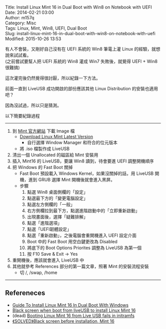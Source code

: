 Title: Install Linux Mint 16 in Dual Boot with Win8 on Notebook with UEFI  
Date: 2014-02-21 03:00  
Author: m157q  
Category: Misc  
Tags: Linux, Mint, Win8, UEFI, Dual Boot  
Slug: install-linux-mint-16-in-dual-boot-with-win8-on-notebook-with-uefi  
Modified: 2015-10-26 13:53  
  
  
有人不會裝，又剛好自己沒有在 UEFI 系統的 Win8 筆電上灌 Linux 的經驗，就想說來試試看。  
(之前嘗試要幫人把 UEFI 系統的 Win8 灌成 Win7 失敗後，就覺得 UEFI + Win8 很難搞)  
  
這次灌完後仍然覺得很討厭，所以紀錄一下方法。  
  
前面一直到 LiveUSB 成功開啟的部份應該其他 Linux Distribution 的安裝也適用吧？  
  
因為沒試過，所以只是猜測。  
  
以下簡要紀錄過程  
  
---  
  
1. 到 [Mint 官方網站](http://www.linuxmint.com/) 下載 Image 檔  
    + [Download Linux Mint Latest Version](http://www.linuxmint.com/download.php)  
        + 自行選擇 Window Manager 和符合的位元版本  
    + 將 .iso 檔製作成 LiveUSB  
2. 清出一個 Unallocated 的磁區給 Mint 安裝用  
3. 插入 Mint16 的 LiveUSB，要讓 Win8 讀到，待會要進 UEFI 調整開機順序  
4. 把 Windows 的 Fast Boot 關掉  
    + Fast Boot 預設載入 Windows Kernel，如果沒關掉的話，用 LiveUSB 開機，進到 GRUB 選擇 Mint 開機後就會進入黑屏。  
    + 步驟  
        1. 點選 Win8 桌面側欄的「設定」  
        2. 點選最下方的「變更電腦設定」  
        3. 點選左方側欄的「一般」  
        4. 右方側欄拉到最下方，點選進階啟動中的「立即重新啟動」  
        5. 出現畫面後，選擇「疑難排解」  
        6. 點選「進階選項」  
        7. 點選「UEFI韌體設定」  
        8. 點選「重新啟動」，之後電腦會重開機進入 UEFI 設定介面  
        9. Boot 中的 Fast Boot 用空白鍵更改為 Disabled  
        10. 將底下的 Boot Options Priorites 調整為 LiveUSB 為第一個  
        11. 按 F10 Save & Exit -> Yes  
5. 重開機後，應該就會進入 LiveUSB 中  
6. 其他就參考 References 部分的第一篇文章，照著 Mint 的安裝流程安裝  
    + 切 /, /swap, /home  
  
---  
  
## Refereneces  
  
+ [Guide To Install Linux Mint 16 In Dual Boot With Windows](http://itsfoss.com/guide-install-linux-mint-16-dual-boot-windows/)  
+ [Black screen when boot from liveUSB to install Linux Mint 16](http://forums.linuxmint.com/viewtopic.php?f=46&t=155164)  
+ (dead) [Booting Linux Mint 16 from Live USB fails in initramfs](http://forums.linuxmint.com/viewtopic.php?f=46&t=159972)  
+ [《SOLVED》Black screen before installation, Mint 16](http://forums.linuxmint.com/viewtopic.php?f=46&t=153074)  
